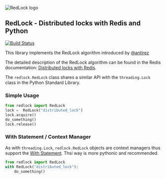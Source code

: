 ![RedLock logo](https://github.com/glasslion/redlock/raw/master/docs/assets/redlock-small.png)

## RedLock - Distributed locks with Redis and Python

[![Build Status](https://travis-ci.org/glasslion/redlock.svg?branch=master)](https://travis-ci.org/glasslion/redlock)

This library implements the RedLock algorithm introduced by [@antirez](http://antirez.com/)

The detailed description of the RedLock algorithm can be found in the Redis documentation: [Distributed locks with Redis](http://redis.io/topics/distlock).


The `redlock.RedLock` class shares a similar API with the `threading.Lock` class in the  Python Standard Library.

### Simple Usage

```python
from redlock import RedLock
lock =  RedLock("distributed_lock")
lock.acquire()
do_something()
lock.release()
```

### With Statement / Context Manager 

As with `threading.Lock`, `redlock.RedLock` objects are context managers thus support the [With Statement](https://docs.python.org/2/reference/datamodel.html#context-managers). Thsi way is more pythonic and recommended.

```python
from redlock import RedLock
with RedLock("distributed_lock"):
    do_something()
```

